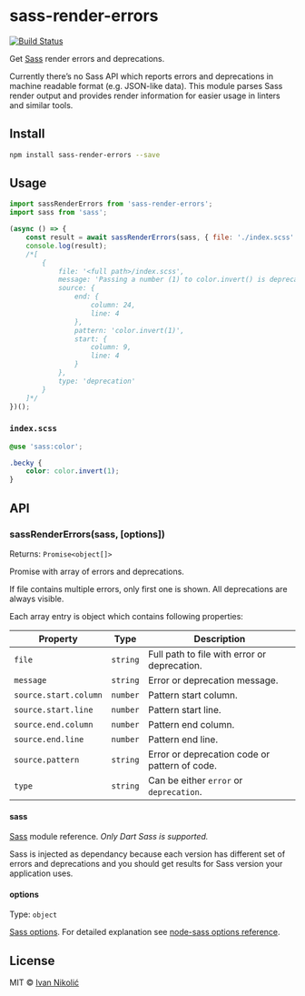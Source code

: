 # sass-render-errors

[![Build Status][ci-img]][ci]

Get [Sass][dart-sass] render errors and deprecations.

Currently there’s no Sass API which reports errors and deprecations in machine
readable format (e.g. JSON-like data). This module parses Sass render output and
provides render information for easier usage in linters and similar tools.

## Install

```sh
npm install sass-render-errors --save
```

## Usage

```js
import sassRenderErrors from 'sass-render-errors';
import sass from 'sass';

(async () => {
	const result = await sassRenderErrors(sass, { file: './index.scss' });
	console.log(result);
	/*[
		{
			file: '<full path>/index.scss',
			message: 'Passing a number (1) to color.invert() is deprecated. Recommendation: invert(1).',
			source: {
				end: {
					column: 24,
					line: 4
				},
				pattern: 'color.invert(1)',
				start: {
					column: 9,
					line: 4
				}
			},
			type: 'deprecation'
		}
	]*/
})();
```

### `index.scss`

```scss
@use 'sass:color';

.becky {
	color: color.invert(1);
}
```

## API

### sassRenderErrors(sass, [options])

Returns: `Promise<object[]>`

Promise with array of errors and deprecations.

If file contains multiple errors, only first one is shown. All deprecations are
always visible.

Each array entry is object which contains following properties:

| Property              | Type     | Description                                   |
| --------------------- | -------- | --------------------------------------------- |
| `file`                | `string` | Full path to file with error or deprecation.  |
| `message`             | `string` | Error or deprecation message.                 |
| `source.start.column` | `number` | Pattern start column.                         |
| `source.start.line`   | `number` | Pattern start line.                           |
| `source.end.column`   | `number` | Pattern end column.                           |
| `source.end.line`     | `number` | Pattern end line.                             |
| `source.pattern`      | `string` | Error or deprecation code or pattern of code. |
| `type`                | `string` | Can be either `error` or `deprecation`.       |

#### sass

[Sass][dart-sass] module reference. _Only Dart Sass is supported._

Sass is injected as dependancy because each version has different set of errors
and deprecations and you should get results for Sass version your application
uses.

#### options

Type: `object`

[Sass options](https://github.com/sass/dart-sass#javascript-api). For detailed
explanation see
[node-sass options reference](https://github.com/sass/node-sass#options).

## License

MIT © [Ivan Nikolić](http://ivannikolic.com)

<!-- prettier-ignore-start -->

[ci]: https://travis-ci.com/niksy/sass-render-errors
[ci-img]: https://travis-ci.com/niksy/sass-render-errors.svg?branch=master
[dart-sass]: https://github.com/sass/dart-sass

<!-- prettier-ignore-end -->
